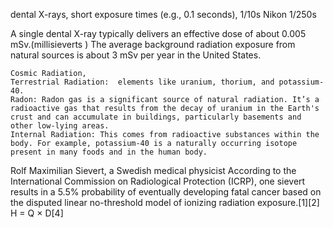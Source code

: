 


dental X-rays, short exposure times (e.g., 0.1 seconds), 1/10s
Nikon 1/250s

A single dental X-ray typically delivers an effective dose of about 0.005 mSv.(millisieverts )
The average background radiation exposure from natural sources is about 3 mSv per year in the United States.

    Cosmic Radiation, 
    Terrestrial Radiation:  elements like uranium, thorium, and potassium-40. 
    Radon: Radon gas is a significant source of natural radiation. It’s a radioactive gas that results from the decay of uranium in the Earth's crust and can accumulate in buildings, particularly basements and other low-lying areas.
    Internal Radiation: This comes from radioactive substances within the body. For example, potassium-40 is a naturally occurring isotope present in many foods and in the human body.

Rolf Maximilian Sievert, a Swedish medical physicist
    According to the International Commission on Radiological Protection (ICRP), one sievert results in a 5.5% probability of eventually developing fatal cancer based on the disputed linear no-threshold model of ionizing radiation exposure.[1][2]
    H = Q × D[4]